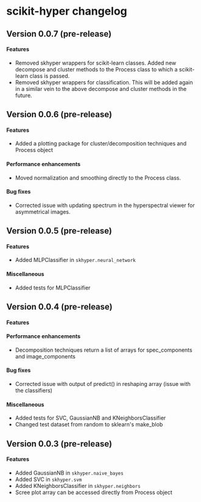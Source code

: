 # scikit-hyper changelog

## Version 0.0.7 (pre-release)
#### Features
+ Removed skhyper wrappers for scikit-learn classes. Added new decompose and cluster methods to the Process class to which a scikit-learn class is passed.
+ Removed skhyper wrappers for classification. This will be added again in a similar vein to the above decompose and cluster methods in the future.

## Version 0.0.6 (pre-release)
#### Features
+ Added a plotting package for cluster/decomposition techniques and Process object

#### Performance enhancements
+ Moved normalization and smoothing directly to the Process class.

#### Bug fixes
+ Corrected issue with updating spectrum in the hyperspectral viewer for asymmetrical images.

## Version 0.0.5 (pre-release)
#### Features
+ Added MLPClassifier in `skhyper.neural_network`

#### Miscellaneous
+ Added tests for MLPClassifier

## Version 0.0.4 (pre-release)
#### Features

#### Performance enhancements
+ Decomposition techniques return a list of arrays for spec_components and image_components

#### Bug fixes
+ Corrected issue with output of predict() in reshaping array (issue with the classifiers)

#### Miscellaneous
+ Added tests for SVC, GaussianNB and KNeighborsClassifier
+ Changed test dataset from random to sklearn's make_blob


## Version 0.0.3 (pre-release)
#### Features
+ Added GaussianNB in `skhyper.naive_bayes`
+ Added SVC in `skhyper.svm`
+ Added KNeighborsClassifier in `skhyper.neighbors`
+ Scree plot array can be accessed directly from Process object